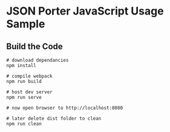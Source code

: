 # JSON Porter JavaScript Usage Sample

## Build the Code

```command
# download dependancies
npm install

# compile webpack
npm run build

# host dev server
npm run serve

# now open browser to http://localhost:8080

# later delete dist folder to clean
npm run clean

```

